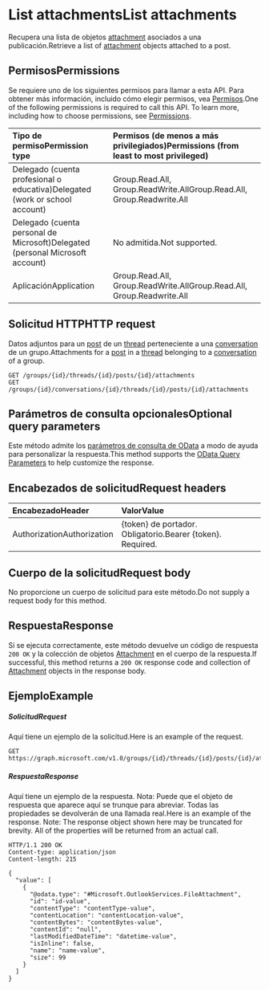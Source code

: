 # <a name="list-attachments"></a><span data-ttu-id="357be-101">List attachments</span><span class="sxs-lookup"><span data-stu-id="357be-101">List attachments</span></span>

<span data-ttu-id="357be-102">Recupera una lista de objetos [attachment](../resources/attachment.md) asociados a una publicación.</span><span class="sxs-lookup"><span data-stu-id="357be-102">Retrieve a list of [attachment](../resources/attachment.md) objects attached to a post.</span></span>
## <a name="permissions"></a><span data-ttu-id="357be-103">Permisos</span><span class="sxs-lookup"><span data-stu-id="357be-103">Permissions</span></span>
<span data-ttu-id="357be-p101">Se requiere uno de los siguientes permisos para llamar a esta API. Para obtener más información, incluido cómo elegir permisos, vea [Permisos](../../../concepts/permissions_reference.md).</span><span class="sxs-lookup"><span data-stu-id="357be-p101">One of the following permissions is required to call this API. To learn more, including how to choose permissions, see [Permissions](../../../concepts/permissions_reference.md).</span></span>

|<span data-ttu-id="357be-106">Tipo de permiso</span><span class="sxs-lookup"><span data-stu-id="357be-106">Permission type</span></span>      | <span data-ttu-id="357be-107">Permisos (de menos a más privilegiados)</span><span class="sxs-lookup"><span data-stu-id="357be-107">Permissions (from least to most privileged)</span></span>              | 
|:--------------------|:---------------------------------------------------------| 
|<span data-ttu-id="357be-108">Delegado (cuenta profesional o educativa)</span><span class="sxs-lookup"><span data-stu-id="357be-108">Delegated (work or school account)</span></span> | <span data-ttu-id="357be-109">Group.Read.All, Group.ReadWrite.All</span><span class="sxs-lookup"><span data-stu-id="357be-109">Group.Read.All, Group.Readwrite.All</span></span>    | 
|<span data-ttu-id="357be-110">Delegado (cuenta personal de Microsoft)</span><span class="sxs-lookup"><span data-stu-id="357be-110">Delegated (personal Microsoft account)</span></span> | <span data-ttu-id="357be-111">No admitida.</span><span class="sxs-lookup"><span data-stu-id="357be-111">Not supported.</span></span>    | 
|<span data-ttu-id="357be-112">Aplicación</span><span class="sxs-lookup"><span data-stu-id="357be-112">Application</span></span> | <span data-ttu-id="357be-113">Group.Read.All, Group.ReadWrite.All</span><span class="sxs-lookup"><span data-stu-id="357be-113">Group.Read.All, Group.Readwrite.All</span></span> | 

## <a name="http-request"></a><span data-ttu-id="357be-114">Solicitud HTTP</span><span class="sxs-lookup"><span data-stu-id="357be-114">HTTP request</span></span>
<!-- { "blockType": "ignored" } -->
<span data-ttu-id="357be-115">Datos adjuntos para un [post](../resources/post.md) de un [thread](../resources/conversationthread.md) perteneciente a una [conversation](../resources/conversation.md) de un grupo.</span><span class="sxs-lookup"><span data-stu-id="357be-115">Attachments for a [post](../resources/post.md) in a [thread](../resources/conversationthread.md) belonging to a [conversation](../resources/conversation.md) of a group.</span></span>
```http
GET /groups/{id}/threads/{id}/posts/{id}/attachments
GET /groups/{id}/conversations/{id}/threads/{id}/posts/{id}/attachments
```
## <a name="optional-query-parameters"></a><span data-ttu-id="357be-116">Parámetros de consulta opcionales</span><span class="sxs-lookup"><span data-stu-id="357be-116">Optional query parameters</span></span>
<span data-ttu-id="357be-117">Este método admite los [parámetros de consulta de OData](http://developer.microsoft.com/en-us/graph/docs/overview/query_parameters) a modo de ayuda para personalizar la respuesta.</span><span class="sxs-lookup"><span data-stu-id="357be-117">This method supports the [OData Query Parameters](http://developer.microsoft.com/en-us/graph/docs/overview/query_parameters) to help customize the response.</span></span>
## <a name="request-headers"></a><span data-ttu-id="357be-118">Encabezados de solicitud</span><span class="sxs-lookup"><span data-stu-id="357be-118">Request headers</span></span>
| <span data-ttu-id="357be-119">Encabezado</span><span class="sxs-lookup"><span data-stu-id="357be-119">Header</span></span>       | <span data-ttu-id="357be-120">Valor</span><span class="sxs-lookup"><span data-stu-id="357be-120">Value</span></span> |
|:---------------|:--------|
| <span data-ttu-id="357be-121">Authorization</span><span class="sxs-lookup"><span data-stu-id="357be-121">Authorization</span></span>  | <span data-ttu-id="357be-p102">{token} de portador. Obligatorio.</span><span class="sxs-lookup"><span data-stu-id="357be-p102">Bearer {token}. Required.</span></span>  |

## <a name="request-body"></a><span data-ttu-id="357be-124">Cuerpo de la solicitud</span><span class="sxs-lookup"><span data-stu-id="357be-124">Request body</span></span>
<span data-ttu-id="357be-125">No proporcione un cuerpo de solicitud para este método.</span><span class="sxs-lookup"><span data-stu-id="357be-125">Do not supply a request body for this method.</span></span>

## <a name="response"></a><span data-ttu-id="357be-126">Respuesta</span><span class="sxs-lookup"><span data-stu-id="357be-126">Response</span></span>

<span data-ttu-id="357be-127">Si se ejecuta correctamente, este método devuelve un código de respuesta `200 OK` y la colección de objetos [Attachment](../resources/attachment.md) en el cuerpo de la respuesta.</span><span class="sxs-lookup"><span data-stu-id="357be-127">If successful, this method returns a `200 OK` response code and collection of [Attachment](../resources/attachment.md) objects in the response body.</span></span>
## <a name="example"></a><span data-ttu-id="357be-128">Ejemplo</span><span class="sxs-lookup"><span data-stu-id="357be-128">Example</span></span>
##### <a name="request"></a><span data-ttu-id="357be-129">Solicitud</span><span class="sxs-lookup"><span data-stu-id="357be-129">Request</span></span>
<span data-ttu-id="357be-130">Aquí tiene un ejemplo de la solicitud.</span><span class="sxs-lookup"><span data-stu-id="357be-130">Here is an example of the request.</span></span>
<!-- {
  "blockType": "request",
  "name": "get_attachments"
}-->
```http
GET https://graph.microsoft.com/v1.0/groups/{id}/threads/{id}/posts/{id}/attachments
```
##### <a name="response"></a><span data-ttu-id="357be-131">Respuesta</span><span class="sxs-lookup"><span data-stu-id="357be-131">Response</span></span>
<span data-ttu-id="357be-p103">Aquí tiene un ejemplo de la respuesta. Nota: Puede que el objeto de respuesta que aparece aquí se trunque para abreviar. Todas las propiedades se devolverán de una llamada real.</span><span class="sxs-lookup"><span data-stu-id="357be-p103">Here is an example of the response. Note: The response object shown here may be truncated for brevity. All of the properties will be returned from an actual call.</span></span>
<!-- {
  "blockType": "response",
  "truncated": true,
  "@odata.type": "microsoft.graph.attachment",
  "isCollection": true
} -->
```http
HTTP/1.1 200 OK
Content-type: application/json
Content-length: 215

{
  "value": [
    {
      "@odata.type": "#Microsoft.OutlookServices.FileAttachment",
      "id": "id-value",
      "contentType": "contentType-value",
      "contentLocation": "contentLocation-value",
      "contentBytes": "contentBytes-value",
      "contentId": "null",
      "lastModifiedDateTime": "datetime-value",
      "isInline": false,
      "name": "name-value",
      "size": 99
    }
  ]
}
```

<!-- uuid: 8fcb5dbc-d5aa-4681-8e31-b001d5168d79
2015-10-25 14:57:30 UTC -->
<!-- {
  "type": "#page.annotation",
  "description": "List attachments",
  "keywords": "",
  "section": "documentation",
  "tocPath": ""
}-->
